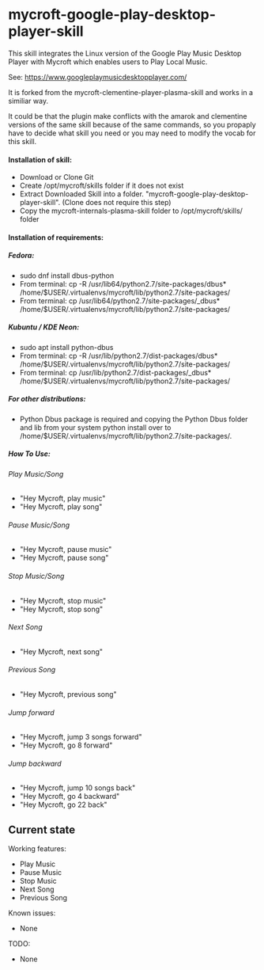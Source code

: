 # mycroft-google-play-desktop-player-skill
This skill integrates the Linux version of the Google Play Music Desktop Player with Mycroft which enables users to Play Local Music.

See: https://www.googleplaymusicdesktopplayer.com/

It is forked from the mycroft-clementine-player-plasma-skill and works in a similiar way.

It could be that the plugin make conflicts with the amarok and clementine versions of the same skill because of the same commands, so you propaply have to decide what skill you need or you may need to modify the vocab for this skill.


#### Installation of skill:
* Download or Clone Git
* Create /opt/mycroft/skills folder if it does not exist
* Extract Downloaded Skill into a folder. "mycroft-google-play-desktop-player-skill". (Clone does not require this step)
* Copy the mycroft-internals-plasma-skill folder to /opt/mycroft/skills/ folder

#### Installation of requirements:
##### Fedora: 
- sudo dnf install dbus-python
- From terminal: cp -R /usr/lib64/python2.7/site-packages/dbus* /home/$USER/.virtualenvs/mycroft/lib/python2.7/site-packages/
- From terminal: cp /usr/lib64/python2.7/site-packages/_dbus* /home/$USER/.virtualenvs/mycroft/lib/python2.7/site-packages/

##### Kubuntu / KDE Neon: 
- sudo apt install python-dbus
- From terminal: cp -R /usr/lib/python2.7/dist-packages/dbus* /home/$USER/.virtualenvs/mycroft/lib/python2.7/site-packages/
- From terminal: cp /usr/lib/python2.7/dist-packages/_dbus* /home/$USER/.virtualenvs/mycroft/lib/python2.7/site-packages/

##### For other distributions:
- Python Dbus package is required and copying the Python Dbus folder and lib from your system python install over to /home/$USER/.virtualenvs/mycroft/lib/python2.7/site-packages/.

##### How To Use: 
###### Play Music/Song
- "Hey Mycroft, play music"
- "Hey Mycroft, play song"

###### Pause Music/Song
- "Hey Mycroft, pause music"
- "Hey Mycroft, pause song"

###### Stop Music/Song
- "Hey Mycroft, stop music"
- "Hey Mycroft, stop song"

###### Next Song
- "Hey Mycroft, next song"

###### Previous Song
- "Hey Mycroft, previous song"

###### Jump forward
- "Hey Mycroft, jump 3 songs forward"
- "Hey Mycroft, go 8 forward"

###### Jump backward
- "Hey Mycroft, jump 10 songs back"
- "Hey Mycroft, go 4 backward"
- "Hey Mycroft, go 22 back"

## Current state

Working features:
* Play Music
* Pause Music
* Stop Music
* Next Song
* Previous Song

Known issues:
* None

TODO:
* None
